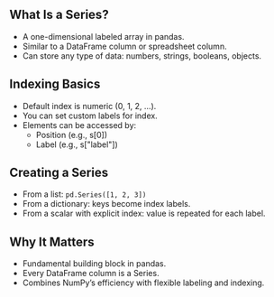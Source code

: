 ## What Is a Series?
- A one-dimensional labeled array in pandas.
- Similar to a DataFrame column or spreadsheet column.
- Can store any type of data: numbers, strings, booleans, objects.

## Indexing Basics
- Default index is numeric (0, 1, 2, …).
- You can set custom labels for index.
- Elements can be accessed by:
  - Position (e.g., s[0])
  - Label (e.g., s["label"])

## Creating a Series
- From a list: `pd.Series([1, 2, 3])`
- From a dictionary: keys become index labels.
- From a scalar with explicit index: value is repeated for each label.

## Why It Matters
- Fundamental building block in pandas.
- Every DataFrame column is a Series.
- Combines NumPy’s efficiency with flexible labeling and indexing.
